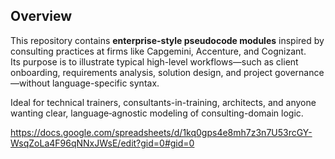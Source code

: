 ## Overview

This repository contains **enterprise-style pseudocode modules** inspired by consulting practices at firms like Capgemini, Accenture, and Cognizant.  
Its purpose is to illustrate typical high-level workflows—such as client onboarding, requirements analysis, solution design, and project governance—without language-specific syntax.

Ideal for technical trainers, consultants-in-training, architects, and anyone wanting clear, language‑agnostic modeling of consulting-domain logic.






https://docs.google.com/spreadsheets/d/1kq0gps4e8mh7z3n7U53rcGY-WsqZoLa4F96qNNxJWsE/edit?gid=0#gid=0

